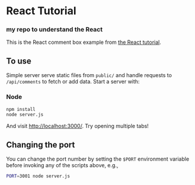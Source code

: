 # React Tutorial
### my repo to understand the React

This is the React comment box example from [the React tutorial](http://facebook.github.io/react/docs/tutorial.html).

## To use

Simple server serve static files from `public/` and handle requests to `/api/comments` to fetch or add data. Start a server with:

### Node

```sh
npm install
node server.js
```

And visit <http://localhost:3000/>. Try opening multiple tabs!

## Changing the port

You can change the port number by setting the `$PORT` environment variable before invoking any of the scripts above, e.g.,

```sh
PORT=3001 node server.js
```
